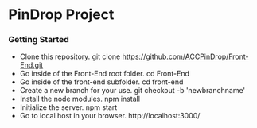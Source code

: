 # PinDrop Project

### Getting Started

- Clone this repository.  git clone https://github.com/ACCPinDrop/Front-End.git
- Go inside of the Front-End root folder.  cd Front-End
- Go inside of the front-end subfolder.  cd front-end
- Create a new branch for your use.  git checkout -b 'newbranchname'
- Install the node modules.  npm install
- Initialize the server.  npm start
- Go to local host in your browser.  http://localhost:3000/


